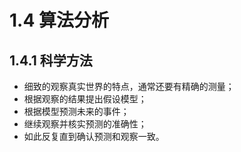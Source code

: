 1.4 算法分析
===

## 1.4.1 科学方法
- 细致的观察真实世界的特点，通常还要有精确的测量；
- 根据观察的结果提出假设模型；
- 根据模型预测未来的事件；
- 继续观察并核实预测的准确性；
- 如此反复直到确认预测和观察一致。
